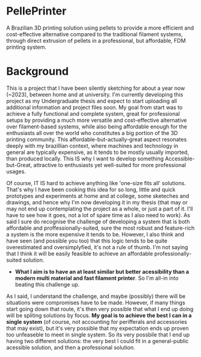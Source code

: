 # PellePrinter
A Brazilian 3D printing solution using pellets to provide a more efficient and cost-effective alternative compared to the traditional filament systems, through direct extrusion of pellets in a professional, but affordable, FDM printing system.

# Background

This is a project that I have been silently sketching for about a year now (~2023), between home and at university. I'm currently developing this project as my Undergraduate thesis and expect to start uploading all additional information and project files soon. My goal from start was to achieve a fully functional and complete system, great for professional setups by providing a much more versatile and cost-effective alternative over filament-based systems, while also being affordable enough for the enthusiasts all over the world who constitutes a big portion of the 3D printing community. This affordable-but-actually-great aspect resonates deeply with my brazillian context, where machines and technology in general are typically expensive, as it tends to be mostly usually imported, than produced locally. This IS why I want to develop something Accessible-but-Great, attractive to enthusiasts yet well-suited for more professional usages.

Of course, IT IS hard to achieve anything like 'one-size fits all' solutions. That's why I have been cooking this idea for so long, little and quick prototypes and experiments at home and at college, some sketeches and drawings, and hence why I'm now developing it in my thesis (that may or may not end up contemplating the project as a whole, or just a part of it. I'll have to see how it goes, not a lot of spare time as I also need to work). As said I sure do recognise the challenge of developing a system that is both affordable and proffessionally-suited, sure the most robust and feature-rich a system is the more expensive it tends to be. However, I also think and have seen (and possible you too) that this logic tends to be quite overestimated and oversimplyfied, it's not a rule of thumb. I'm not saying that I think it will be easily feasible to achieve an affordable professionally-suited solution.

- <b>What I aim is to have an at least similar but better acessibility than a modern multi material and fast filament printer</b>. So I'm all-in into beating this challenge up.
  
As I said, I understand the challenge, and maybe (possibly) there will be situations were compromises have to be made. However, if many things start going down that route, it's then very possible that what I end up doing will be spliting solutions by focus. <b>My goal is to achieve the best I can in a single system</b> (of course, not accounting for perifferals and accessories that may exist), but it's very possible that my expectation ends up proven too unfeaseble to meet in single system. So its very possbile that I end up having two different solutions: the very best I could fit in a general-public acessible solution, and then a professional solution.
